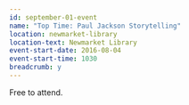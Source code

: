 ```yaml
---
id: september-01-event
name: "Top Time: Paul Jackson Storytelling"
location: newmarket-library
location-text: Newmarket Library
event-start-date: 2016-08-04
event-start-time: 1030
breadcrumb: y
---
```

Free to attend.
